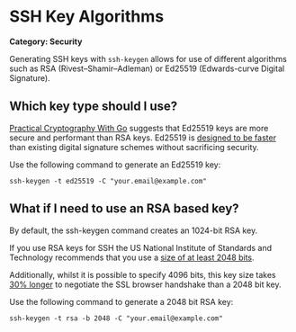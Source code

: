 # SSH Key Algorithms

__Category: Security__

Generating SSH keys with `ssh-keygen` allows for use of different algorithms such as RSA (Rivest–Shamir–Adleman) or Ed25519 (Edwards-curve Digital Signature). 

## Which key type should I use?

[Practical Cryptography With Go](https://leanpub.com/gocrypto/read#leanpub-auto-chapter-5-digital-signatures) suggests that Ed25519 keys are more secure and performant than RSA keys. Ed25519 is [designed to be faster](https://en.wikipedia.org/wiki/EdDSA) than existing digital signature schemes without sacrificing security.

Use the following command to generate an Ed25519 key:

```shell
ssh-keygen -t ed25519 -C "your.email@example.com"
```

## What if I need to use an RSA based key?

By default, the ssh-keygen command creates an 1024-bit RSA key.

If you use RSA keys for SSH the US National Institute of Standards and Technology recommends that you use a [size of at least 2048 bits](https://nvlpubs.nist.gov/nistpubs/SpecialPublications/NIST.SP.800-57Pt3r1.pdf). 

Additionally, whilst it is possible to specify 4096 bits, this key size takes [30% longer](https://expeditedsecurity.com/blog/measuring-ssl-rsa-keys) to negotiate the SSL browser handshake than a 2048 bit key. 

Use the following command to generate a 2048 bit RSA key:

```shell
ssh-keygen -t rsa -b 2048 -C "your.email@example.com"
```



